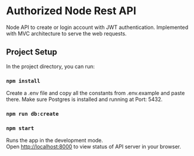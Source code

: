 # Authorized Node Rest API
Node API to create or login account with JWT authentication. Implemented with MVC architecture to serve the web requests.

## Project Setup

In the project directory, you can run:

### `npm install`

Create a .env file and copy all the constants from .env.example and paste there. Make sure Postgres is installed and running at Port: 5432.

### `npm run db:create`
### `npm start`

Runs the app in the development mode.\
Open [http://localhost:8000](http://localhost:8000) to view status of API server in your browser. 